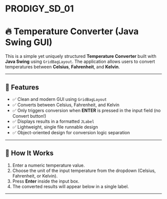 # PRODIGY_SD_01
# 🔥 Temperature Converter (Java Swing GUI)

This is a simple yet uniquely structured **Temperature Converter** built with **Java Swing** using `GridBagLayout`. The application allows users to convert temperatures between **Celsius**, **Fahrenheit**, and **Kelvin**.

---

## 🚀 Features

- ✅ Clean and modern GUI using `GridBagLayout`
- ✅ Converts between Celsius, Fahrenheit, and Kelvin
- ✅ Only triggers conversion when **ENTER** is pressed in the input field (no Convert button!)
- ✅ Displays results in a formatted `JLabel`
- ✅ Lightweight, single file runnable design
- ✅ Object-oriented design for conversion logic separation

---

## 🧠 How It Works

1. Enter a numeric temperature value.
2. Choose the unit of the input temperature from the dropdown (Celsius, Fahrenheit, or Kelvin).
3. Press **Enter** inside the input box.
4. The converted results will appear below in a single label.

---
